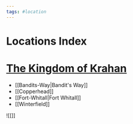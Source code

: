 ```yaml
---
tags: #location 
---
```

# Locations Index
# [The Kingdom of Krahan](The-Kingdom-of-Krahan.md)
- [[Bandits-Way|Bandit's Way]]
- [[Copperhead]]
- [[Fort-Whitall|Fort Whitall]]
- [[Winterfield]]

![[]]
